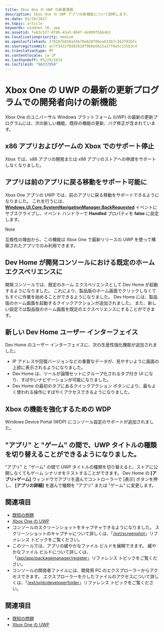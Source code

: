 ```yaml
---
title: Xbox One の UWP の新着情報
description: Xbox One の UWP アプリの新機能について説明します。
ms.date: 03/29/2017
ms.topic: article
keywords: windows 10, uwp
ms.assetid: fe63c527-8f06-43a5-868f-de909f5664b3
ms.localizationpriority: medium
ms.openlocfilehash: 27810fb850a54b70e620f06ea033b7c362792bfc
ms.sourcegitcommit: ac7f3422f8d83618f9b6b5615a37f8e5c115b3c4
ms.translationtype: MT
ms.contentlocale: ja-JP
ms.lasthandoff: 05/29/2019
ms.locfileid: "66372958"
---
```

# <a name="whats-new-for-developers-in-the-latest-update-of-uwp-on-xbox-one"></a>Xbox One の UWP の最新の更新プログラムでの開発者向けの新機能

Xbox One のユニバーサル Windows プラットフォーム (UWP) の最新の更新プログラムには、次の新しい機能、既存の機能の更新、バグ修正が含まれています。

## <a name="x86-apps-and-games-are-no-longer-supported-on-xbox"></a>x86 アプリおよびゲームの Xbox でのサポート停止  
Xbox では、x86 アプリの開発または x86 アプリのストアへの申請をサポートしなくなりました。

## <a name="apps-can-now-support-navigating-back-to-the-previous-app"></a>アプリは前のアプリに戻る移動をサポート可能に 
Xbox One アプリの UWP では、前のアプリに戻る移動をサポートできるようになりました。 これを行うには、[**Windows.UI.Core.SystemNavigationManager.BackRequested**](https://docs.microsoft.com/uwp/api/Windows.UI.Core.SystemNavigationManager) イベントにサブスクライブし、イベント ハンドラーで **Handled** プロパティを **false** に設定します。

> [!NOTE]
> 互換性の理由から、この機能は Xbox One で最新リリースの UWP を使って構築されたアプリでのみ利用できます。 

## <a name="dev-home-is-now-the-default-home-experience-on-development-consoles"></a>Dev Home が開発コンソールにおける既定のホーム エクスペリエンスに
開発コンソールでは、既定のホーム エクスペリエンスとして Dev Home が起動するようになりました。 これにより、製品版のホーム画面でクリックしなくてもすぐに作業を始めることができるようになりました。 Dev Home には、製品版のホーム画面を起動するクイックアクションが追加されました。 また、新しい設定では製品版のホーム画面を既定のエクスペリエンスにすることができます。 

## <a name="new-dev-home-user-interface"></a>新しい Dev Home ユーザー インターフェイス
Dev Home のユーザー インターフェイスに、次の生産性強化機能が追加されました。
 - IP アドレスや回復バージョンなどの重要なデータが、見やすいように画面の上部に表示されるようになりました。 
 - Dev Home は、ツールが論理セットにグループ化されるタブ付き UI になり、すばやいナビゲーションが可能になりました。
 - Dev Home の最初のタブにあるクイックアクション ボタンにより、最もよく使われる操作にすばやくアクセスできるようになりました。 

## <a name="wdp-for-xbox-enhancements"></a>Xbox の機能を強化するための WDP
Windows Device Portal (WDP) にコンソール設定のサポートが追加されました。 

## <a name="you-can-now-switch-the-type-of-your-uwp-title-between-app-and-game"></a>"アプリ" と "ゲーム" の間で、UWP タイトルの種類を切り替えることができるようになりました。
"アプリ" と "ゲーム" の間で UWP タイトルの種類を切り替えると、ストアに公開しなくてもゲーム シナリオをテストすることができます。 Dev Home の **[アプリ+ゲーム]** ウィンドウでアプリを選んでコントローラーで [表示] ボタンを押し、 **[アプリの詳細]** を選んで種類を "アプリ" または "ゲーム" に変更します。

## <a name="see-also"></a>関連項目
- [既知の問題](known-issues.md)
- [Xbox One の UWP](index.md)
 - コンソールのスクリーンショットをキャプチャできるようになりました。 スクリーンショットのキャプチャについて詳しくは、「[/ext/screenshot](wdp-media-capture-api.md)」リファレンス トピックをご覧ください。
 - このツールでは、アプリの緩やかなファイル ビルドを展開できます。 緩やかなファイル ビルドについて詳しくは、「[/api/app/packagemanager/register](wdp-loose-folder-register-api.md)」リファレンス トピックをご覧ください。
 - コンソールの開発者ファイルには、開発用 PC のエクスプローラーからアクセスできます。 エクスプローラーを介したファイルのアクセスについて詳しくは、「[/ext/smb/developerfolder](wdp-smb-api.md)」リファレンス トピックをご覧ください。

## <a name="see-also"></a>関連項目
- [既知の問題](known-issues.md)
- [Xbox One の UWP](index.md)
